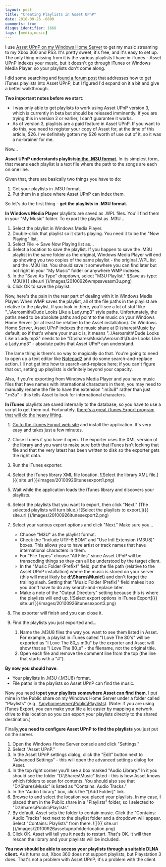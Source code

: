 ```yaml
---
layout: post
title: "Creating Playlists in Asset UPnP"
date: 2010-09-26 -0800
comments: true
disqus_identifier: 1668
tags: [media,music]
---
```

I use [Asset UPnP on my Windows Home
Server](/archive/2009/08/11/stream-more-music-from-windows-home-server-with-asset-upnp.aspx)
to get my music streaming to my Xbox 360 and PS3. It's pretty sweet,
it's free, and it's easy to set up. The only thing missing from it is
the various playlists I have in iTunes - Asset UPnP indexes your music,
but it doesn't go through iTunes or Windows Media Player, so your
playlists don't come along.

I did some searching and [found a forum
post](http://forums.naim-audio.com/eve/forums/a/tpc/f/48019385/m/7212984927)
that addresses how to get iTunes playlists into Asset UPnP, but I
figured I'd expand on it a bit and give a better walkthrough.

**Two important notes before we start**:

- I was only able to get playlists to work using Asset UPnP version 3,
    which is currently in beta but should be released imminently. If you
    are trying this in version 2 or earlier, I can't guarantee it works.
- As of version 3, playlists are a paid feature in Asset UPnP. If you
    want to do this, you need to register your copy of Asset for, at the
    time of this article, $26. I've definitely gotten my $26 worth of
    use out of it, so it was a no-brainer for me.

Now...

**Asset UPnP understands playlists**[**in the .M3U
format**](http://en.wikipedia.org/wiki/M3U)**.** In its simplest form,
that means each playlist is a text file where the path to the songs are
each on one line.

Given that, there are basically two things you have to do:

1. Get your playlists in .M3U format.
2. Put them in a place where Asset UPnP can index them.

So let's do the first thing - **get the playlists in .M3U format.**

**In Windows Media Player** playlists are saved as .WPL files. You'll
find them in your "My Music" folder. To export the playlist as .M3U...

1. Select the playlist in Windows Media Player.
2. Double-click that playlist so it starts playing. You need it to be
    the "Now Playing" list.
3. Select File -\> Save Now Playing list as...
4. Select a location to save the playlist. If you happen to save the
    .M3U playlist in the same folder as the original, Windows Media
    Player will end up showing you two copies of the same playlist - the
    original .WPL list and the .M3U list. You should save it somewhere
    you can find later but not right in your "My Music" folder or
    anywhere WMP indexes.
5. In the "Save As Type" dropdown, select "M3U Playlist."
    ![Save as type:
    M3U]({{ site.url }}/images/20100926wmpsaveasm3u.png)
6. Click OK to save the playlist.

Now, here's the pain in the rear part of dealing with it in Windows
Media Player: When WMP saves the playlist, all of the file paths in the
playlist are relative to the playlist. If you look in there, you'll see
a lot of stuff like "..\\Aerosmith\\Dude Looks Like a Lady.mp3" style
paths. Unfortunately, the paths need to be absolute paths and point to
the music on your Windows Home Server (or at least be relative to the
Asset installation). On Windows Home Server, Asset UPnP indexes the
music share at D:\\shares\\Music by default, so if that's where your
music is, it means "..\\Aerosmith\\Dude Looks Like a Lady.mp3" needs to
be "D:\\shares\\Music\\Aerosmith\\Dude Looks Like a Lady.mp3" - absolute
paths that Asset UPnP can understand.

The lame thing is there's no way to magically do that. You're going to
need to open up a text editor like
[Notepad2](http://www.flos-freeware.ch/notepad2.html) and do some
search-and-replace action. I'll not get into how to search-and-replace
here; if you can't figure that out, setting up playlists is definitely
beyond your capacity.

Also, if you're exporting from Windows Media Player and you have music
files that have names with international characters in them, you may
need to manually rename the file to have the extension ".m3u8" rather
than just ".m3u" - this tells Asset to look for international
characters.

**In iTunes** playlists are saved internally to the database, so you
have to use a script to get them out. Fortunately, [there's a great
iTunes Export program that will do the heavy
lifting](http://www.ericdaugherty.com/dev/itunesexport/).

1. [Go to the iTunes Export web
    site](http://www.ericdaugherty.com/dev/itunesexport/) and install
    the application. It's very easy and takes just a few minutes.
2. Close iTunes if you have it open. The exporter uses the XML version
    of the library and you want to make sure both that iTunes isn't
    locking that file and that the very latest has been written to disk
    so the exporter gets the right data.
3. Run the iTunes exporter.
4. Select the iTunes library XML file location.
    ![Select the library XML
    file.]({{ site.url }}/images/20100926itunesexport1.png)

5. Wait while the application loads the iTunes library and discovers
    your playlists.
6. Select the playlists that you want to export, then click "Next."
    (The selected playlists will turn blue.)
    ![Select the playlists to
    export.]({{ site.url }}/images/20100926itunesexport2.png)

7. Select your various export options and click "Next." Make sure
    you...
    - Choose "M3U" as the playlist format.
    - Check the "Include UTF-8 BOM" and "Use Intl Extension (M3U8)"
        boxes. This allows you to have artist or track names that have
        international characters in them.
    - For "File Types" choose "All Files" since Asset UPnP will be
        transcoding things so they can all be understood by the target
        client.
    - In the "Music Folder (Prefix)" field, put the file path
        (relative to the Asset UPnP installation) where the music is
        stored on your server (this will most likely be
        **d:\\Shares\\Music\\**) and don't forget the trailing slash.
        Setting that "Music Folder (Prefix)" field makes it so you don't
        have to do any search-and-replace later.
    - Make a note of the "Output Directory" setting because this is
        where the playlists will end up.
        ![Select export options in iTunes
        Export]({{ site.url }}/images/20100926itunesexport3.png)

8. The exporter will finish and you can close it.
9. Find the playlists you just exported and...
    1. Name the .M3U8 files the way you want to see them listed in
        Asset. For example, a playlist in iTunes called "I Love The
        80's" will be exported as "I Love The 80\_s.m3u" by the exporter
        and Asset will show that as "I Love The 80\_s" - the filename,
        not the original title.
    2. Open each file and remove the comment line from the top (the
        line that starts with a "\#").

**By now you should have**:

- Your playlists in .M3U (.M3U8) format.
- File paths in the playlists so Asset UPnP can find the music.

Now you need to**put your playlists somewhere Asset can find them**. I
put mine in the Public share on my Windows Home Server under a folder
called "Playlists" (e.g.,
[\\\\myhomeserver\\Public\\Playlists](file://\\myhomeserver\Public\Playlists)).
(Note: If you are using iTunes Export, you can make your life a lot
easier by mapping a network drive to this location so you can export
your playlists directly to the shared destination.)

Finally,**you need to configure Asset UPnP to find the playlists** you
just put on the server.

1. Open the Windows Home Server console and click "Settings."
2. Select "Asset UPnP."
3. In the Asset UPnP settings dialog, click the "Edit" button next to
    "Advanced Settings" - this will open the advanced settings dialog
    for Asset.
4. In the top right corner you'll see a box marked "Audio Library." In
    it you should see the folder "D:\\Shares\\Music" listed - this is
    how Asset knows which folders to scan for contents. You should also
    see that "D:\\Shares\\Music" is listed as "Contains: Audio Tracks."
5. In the "Audio Library" box, click the "[Add Folder]" link.
6. Browse to and select the location you placed your playlists. In my
    case, I placed them in the Public share in a "Playlists" folder, so
    I selected to "D:\\Shares\\Public\\Playlists"
7. By default, Asset sets the folder to contain music. Click the
    "Contains: Audio Tracks" text next to the playlist folder and a
    dropdown will appear. Select "Contains: Playlists" from there.
    ![]({{ site.url }}/images/20100926assetupnpfolderlocation.png)
8. Click OK. Asset will tell you it needs to restart. That's OK. It
    will then rescan the library and your playlists will be included.

**You now should be able to access your playlists through a suitable
DLNA client.** As it turns out, Xbox 360 does not support playlists, but
Playstation 3 does. That's not a problem with Asset UPnP; it's a problem
with the client.
